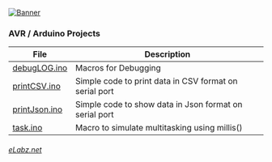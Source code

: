 [![Banner](http://elabz.net/banner.png)](http://eLabz.net)
### AVR / Arduino Projects

| File | Description |
|------|-----------|
| [debugLOG.ino](http://elabz.net/AVR/debugLOG)   | Macros for Debugging |
| [printCSV.ino](http://elabz.net/AVR/printCSV)   | Simple code to print data in CSV format on serial port |
| [printJson.ino](http://elabz.net/AVR/printJson) | Simple code to show data in Json format on serial port |
| [task.ino](http://elabz.net/AVR/task) | Macro to simulate multitasking using millis() |

###### [eLabz.net](https://elabz.net)
